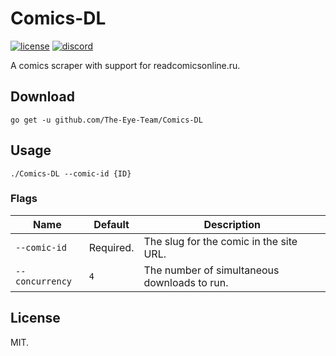 # Comics-DL
[![license](https://img.shields.io/github/license/The-Eye-Team/Comics-DL.svg)](https://github.com/The-Eye-Team/Comics-DL/blob/master/LICENSE)
[![discord](https://img.shields.io/discord/302796547656253441.svg)](https://discord.gg/py3kX3Z)

A comics scraper with support for readcomicsonline.ru.

## Download
```
go get -u github.com/The-Eye-Team/Comics-DL
```

## Usage
```
./Comics-DL --comic-id {ID}
```

### Flags
| Name | Default | Description |
|------|---------|-------------|
| `--comic-id` | Required. | The slug for the comic in the site URL. |
| `--concurrency` | `4` | The number of simultaneous downloads to run. |

## License
MIT.
